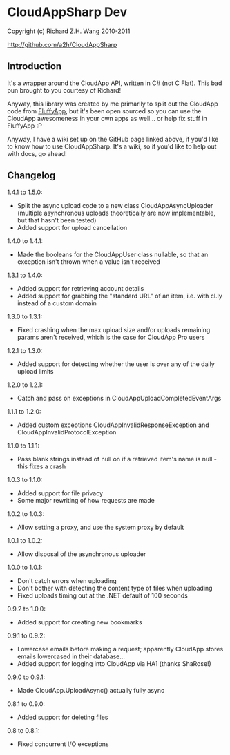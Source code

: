 CloudAppSharp Dev
=================

Copyright (c) Richard Z.H. Wang 2010-2011

http://github.com/a2h/CloudAppSharp

Introduction
------------

It's a wrapper around the CloudApp API, written in C# (not C Flat). This bad pun brought to you courtesy of Richard!

Anyway, this library was created by me primarily to split out the CloudApp code from [FluffyApp](http://fluffyapp.com), but it's been open sourced so you can use the CloudApp awesomeness in your own apps as well... or help fix stuff in FluffyApp :P

Anyway, I have a wiki set up on the GitHub page linked above, if you'd like to know how to use CloudAppSharp. It's a wiki, so if you'd like to help out with docs, go ahead!

Changelog
---------

1.4.1 to 1.5.0:

* Split the async upload code to a new class CloudAppAsyncUploader (multiple asynchronous uploads theoretically are now implementable, but that hasn't been tested)
* Added support for upload cancellation

1.4.0 to 1.4.1:

* Made the booleans for the CloudAppUser class nullable, so that an exception isn't thrown when a value isn't received

1.3.1 to 1.4.0:

* Added support for retrieving account details
* Added support for grabbing the "standard URL" of an item, i.e. with cl.ly instead of a custom domain

1.3.0 to 1.3.1:

* Fixed crashing when the max upload size and/or uploads remaining params aren't received, which is the case for CloudApp Pro users

1.2.1 to 1.3.0:

* Added support for detecting whether the user is over any of the daily upload limits

1.2.0 to 1.2.1:

* Catch and pass on exceptions in CloudAppUploadCompletedEventArgs

1.1.1 to 1.2.0:

* Added custom exceptions CloudAppInvalidResponseException and CloudAppInvalidProtocolException

1.1.0 to 1.1.1:

* Pass blank strings instead of null on if a retrieved item's name is null - this fixes a crash

1.0.3 to 1.1.0:

* Added support for file privacy
* Some major rewriting of how requests are made

1.0.2 to 1.0.3:

* Allow setting a proxy, and use the system proxy by default

1.0.1 to 1.0.2:

* Allow disposal of the asynchronous uploader

1.0.0 to 1.0.1:

* Don't catch errors when uploading
* Don't bother with detecting the content type of files when uploading
* Fixed uploads timing out at the .NET default of 100 seconds

0.9.2 to 1.0.0:

* Added support for creating new bookmarks

0.9.1 to 0.9.2:

* Lowercase emails before making a request; apparently CloudApp stores
  emails lowercased in their database...
* Added support for logging into CloudApp via HA1 (thanks ShaRose!)

0.9.0 to 0.9.1:

* Made CloudApp.UploadAsync() actually fully async

0.8.1 to 0.9.0:

* Added support for deleting files

0.8 to 0.8.1:

* Fixed concurrent I/O exceptions